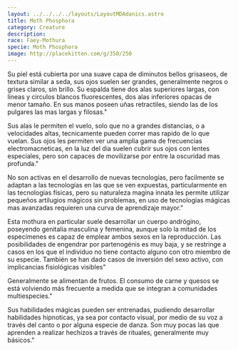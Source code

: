 ```yaml
---
layout: ../../../../layouts/LayoutMDAdanics.astro
title: Moth Phosphora
category: Creature
description:
race: Faey-Mothura
specie: Moth Phosphora
image: http://placekitten.com/g/350/250
---
```


Su piel está cubierta por una suave capa de diminutos bellos grisaseos, de textura similar a seda, sus ojos suelen ser grandes, generalmente negros o grises claros, sin brillo. Su espalda tiene dos alas superiores largas, con lineas y circulos blancos fluorescentes, dos alas inferiores opacas de menor tamaño. En sus manos poseen uñas retractiles, siendo las de los pulgares las mas largas y filosas."

Sus alas le permiten el vuelo, solo que no a grandes distancias, o a velocidades altas, tecnicamente pueden correr mas rapido de lo que vuelan. Sus ojos les permiten ver una amplia gama de frecuencias electromacneticas, en la luz del dia suelen cubrir sus ojos con lentes especiales, pero son capaces de movilizarse por entre la oscuridad mas profunda."


No son activas en el desarrollo de nuevas tecnologías, pero facilmente se adaptan a las tecnologías en las que se ven expuestas, particularmente en las tecnologías físicas, pero su naturaleza magina innata les permite utilizar pequeños artilugios mágicos sin problemas, en uso de tecnologías mágicas mas avanzadas requieren una curva de aprendizaje mayor."



Esta mothura en particular suele desarrollar un cuerpo andrógino, poseyendo genitalia masculina y femenina, aunque solo la mitad de los especímenes es capaz de emplear ambos sexos en la reproducción. Las posibilidades de engendrar por partenogénis es muy baja, y se restringe a casos en los que el individuo no tiene contacto alguno con otro miembro de su especie. También se han dado casos de inversión del sexo activo, con implicancias fisiológicas visibles"

Generalmente se alimentan de frutos. El consumo de carne y quesos se está volviendo más frecuente a medida que se integran a comunidades multiespecies."

Sus habilidades mágicas pueden ser entrenadas, pudiendo desarrollar habilidades hipnoticas, ya sea por contacto visual, por medio de su voz a través del canto o por alguna especie de danza. Son muy pocas las que aprenden a realizar hechizos a través de rituales, generalmente muy básicos."